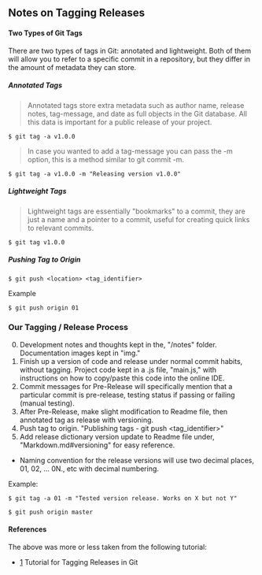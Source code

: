 ## Notes on Tagging Releases

#### Two Types of Git Tags

There are two types of tags in Git: annotated and lightweight. Both of them will allow you to refer to a specific commit in a repository, but they differ in the amount of metadata they can store.

##### Annotated Tags

> Annotated tags store extra metadata such as author name, release notes, tag-message, and date as full objects in the Git database. All this data is important for a public release of your project.

```
$ git tag -a v1.0.0
```

> In case you wanted to add a tag-message you can pass the -m option, this is a method similar to git commit -m.

```
$ git tag -a v1.0.0 -m "Releasing version v1.0.0"
```

##### Lightweight Tags

> Lightweight tags are essentially "bookmarks" to a commit, they are just a name and a pointer to a commit, useful for creating quick links to relevant commits.

```
$ git tag v1.0.0
```

##### Pushing Tag to Origin

```
$ git push <location> <tag_identifier>
```

Example

```
$ git push origin 01
```

### Our Tagging / Release Process

0. Development notes and thoughts kept in the, "/notes" folder. Documentation images kept in "img."
1. Finish up a version of code and release under normal commit habits, without tagging. Project code kept in a .js file, "main.js," with instructions on how to copy/paste this code into the online IDE.
2. Commit messages for Pre-Release will specifically mention that a particular commit is pre-release, testing status if passing or failing (manual testing).
3. After Pre-Release, make slight modification to Readme file, then annotated tag as release with versioning.
4. Push tag to origin. "Publishing tags - git push <location> <tag_identifier>"
4. Add release dictionary version update to Readme file under, "Markdown.md#versioning" for easy reference.

* Naming convention for the release versions will use two decimal places, 01, 02, ... 0N., etc with decimal numbering.

Example:

```
$ git tag -a 01 -m "Tested version release. Works on X but not Y"

$ git push origin master
```


#### References

The above was more or less taken from the following tutorial:

* [1](https://dev.to/neshaz/a-tutorial-for-tagging-releases-in-git-147e) Tutorial for Tagging Releases in Git
